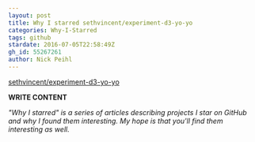 ```yaml
---
layout: post
title: Why I starred sethvincent/experiment-d3-yo-yo
categories: Why-I-Starred
tags: github
stardate: 2016-07-05T22:58:49Z
gh_id: 55267261
author: Nick Peihl
---
```


[sethvincent/experiment-d3-yo-yo](https://github.com/sethvincent/experiment-d3-yo-yo)

**WRITE CONTENT**

*"Why I starred" is a series of articles describing projects I star on GitHub and why I found them interesting. My hope is that you'll find them interesting as well.*

